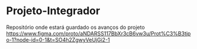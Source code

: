 # Projeto-Integrador
Repositório onde estará guardado os avanços do projeto
https://www.figma.com/proto/aNDARSS117BbXr3cB6vw3u/Prot%C3%B3tipo-1?node-id=0-1&t=SO4h2ZgwyVeUjGi2-1